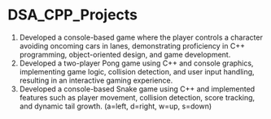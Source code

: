 # DSA_CPP_Projects
1. Developed a console-based game where the player controls a character avoiding oncoming cars in lanes, demonstrating proficiency in C++ programming, object-oriented design, and game development.
2. Developed a two-player Pong game using C++ and console graphics, implementing game logic, collision detection, and user input handling, resulting in an interactive gaming experience.
3. Developed a console-based Snake game using C++ and implemented features such as player movement, collision detection, score tracking, and dynamic tail growth.
   (a=left, d=right, w=up, s=down)
